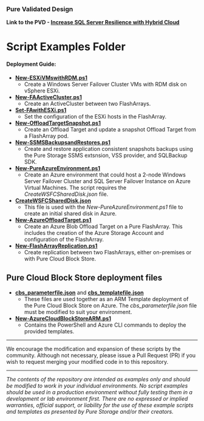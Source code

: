 ### Pure Validated Design

**Link to the PVD - [Increase SQL Server Resilience with Hybrid Cloud](https://www.purestorage.com/docs.html?item=/type/pdf/subtype/doc/path/content/dam/pdf/en/validated-design-guides/vd-increase-sql-server-resilience.pdf)**

# Script Examples Folder
#### Deployment Guide:
* [**New-ESXiVMswithRDM.ps1**](https://github.com/PureStorage-Connect/SQL-PVD/blob/main/scripts/New-ESXiVMsWithRDM.ps1)
  * Create a Windows Server Failover Cluster VMs with RDM disk on vSphere ESXi.
* [**New-FAActiveCluster.ps1**](https://github.com/PureStorage-Connect/SQL-PVD/blob/main/scripts/New-FAActiveCluster.ps1)
  * Create an ActiveCluster between two FlashArrays.
* [**Set-FAwithESXi.ps1**](https://github.com/PureStorage-Connect/SQL-PVD/blob/main/scripts/Update-FAwithESXi.ps1)
  * Set the configuration of the ESXi hosts in the FlashArray.
* [**New-OffloadTargetSnapshot.ps1**](https://github.com/PureStorage-Connect/SQL-PVD/blob/main/scripts/New-OffloadTarget.ps1)
  * Create an Offload Target and update a snapshot Offload Target from a FlashArray pod.
* [**New-SSMSBackupsandRestores.ps1**](https://github.com/PureStorage-Connect/SQL-PVD/blob/main/scripts/New-SSMSBackupsAndRestores.ps1)
  * Create and restore application consistent snapshots backups using the Pure Storage SSMS extsnsion, VSS provider, and SQLBackup SDK.
* [**New-PureAzureEnvironment.ps1**](https://github.com/PureStorage-Connect/SQL-PVD/blob/main/scripts/New-PureAzureEnvironment.ps1)
  * Create an Azure environment that could host a 2-node Windows Server Failover Cluster and SQL Server Failover Instance on Azure Virtual Machines. The script requires the _CreateWSFCSharedDisk.json_ file.
* [**CreateWSFCSharedDisk.json**](https://github.com/PureStorage-Connect/SQL-PVD/blob/main/scripts/NewWSFCSharedDisk.json)
  * This file is used with the _New-PureAzureEnvironment.ps1_ file to create an initial shared disk in Azure.
* [**New-AzureOffloadTarget.ps1**](https://github.com/PureStorage-Connect/SQL-PVD/blob/main/scripts/New-AzureOffloadTarget.ps1)
  * Create an Azure Blob Offload Target on a Pure FlashArray. This includes the creation of the Azure Storage Account and configuration of the FlashArray.
* [**New-FlashArrayReplication.ps1**](https://github.com/PureStorage-Connect/SQL-PVD/blob/main/scripts/New-FlashArrayReplication.ps1)
  * Create replication between two FlashArrays, either on-premises or with Pure Cloud Block Store.


## Pure Cloud Block Store deployment files
- [**cbs_parameterfile.json**](https://github.com/PureStorage-OpenConnect/SQL-PVD/blob/main/scripts/cbs_parameterfile.json) and [**cbs_templatefile.json**](https://github.com/PureStorage-OpenConnect/SQL-PVD/blob/main/scripts/cbs_templatefile.json)
  - These files are used together as an ARM Template deployment of the Pure Cloud Block Store on Azure. The _cbs_parameterfile.json_ file must be modified to suit your environment.
- [**New-AzureCloudBlockStoreARM.ps1**](https://github.com/PureStorage-OpenConnect/SQL-PVD/blob/main/scripts/New-AzureCloudBlockStoreARM.ps1)
  - Contains the PowerShell and Azure CLI commands to deploy the provided templates.

<!-- wp:separator -->
<hr class="wp-block-separator"/>
<!-- /wp:separator -->

We encourage the modification and expansion of these scripts by the community. Although not necessary, please issue a Pull Request (PR) if you wish to request merging your modified code in to this repository.

<!-- wp:separator -->
<hr class="wp-block-separator"/>
<!-- /wp:separator -->

_The contents of the repository are intended as examples only and should be modified to work in your individual environments. No script examples should be used in a production environment without fully testing them in a development or lab environment first. There are no expressed or implied warranties, official support, or liability for the use of these example scripts and templates as presented by Pure Storage and/or their creators._
